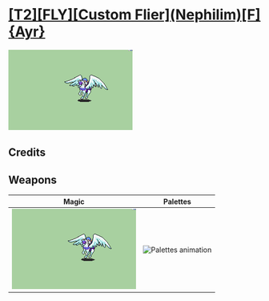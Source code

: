 # [\[T2\]\[FLY\]\[Custom Flier\]\(Nephilim\)\[F\]{Ayr}](./)

<img src="./6.%20Magic/Magic_000.png" alt="[T2][FLY][Custom Flier](Nephilim)[F]{Ayr} standing" />

## Credits



## Weapons


|Magic |Palettes |
|  :---: | :---: |
| <img alt="Magic animation" src="./6.%20Magic/Magic.gif" /> | <img alt="Palettes animation" src="./Palettes/Palettes.gif" /> |
